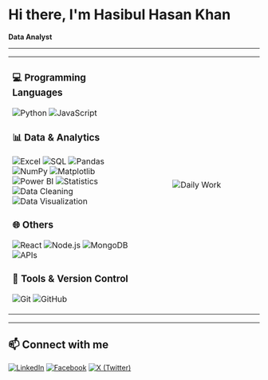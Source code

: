 # Hi there, I'm Hasibul Hasan Khan

**Data Analyst**

---

<table style="width: 100%;">
<tr>
<td style="vertical-align: middle;">

### 💻 Programming Languages
![Python](https://img.shields.io/badge/-Python-000?&logo=Python)
![JavaScript](https://img.shields.io/badge/-JavaScript-000?&logo=JavaScript)

### 📊 Data & Analytics
![Excel](https://img.shields.io/badge/-Excel-000?&logo=microsoft-excel)
![SQL](https://img.shields.io/badge/-SQL-000?&logo=MySQL)
![Pandas](https://img.shields.io/badge/-Pandas-000?&logo=pandas)
![NumPy](https://img.shields.io/badge/-NumPy-000?&logo=numpy)
![Matplotlib](https://img.shields.io/badge/-Matplotlib-000?&logo=plotly)
![Power BI](https://img.shields.io/badge/-Power%20BI-000?&logo=Power-BI&logoColor=F2C811)
![Statistics](https://img.shields.io/badge/-Statistics-000?&logo=google-analytics&logoColor=white)
![Data Cleaning](https://img.shields.io/badge/-Data%20Cleaning-000?&logo=databricks)
![Data Visualization](https://img.shields.io/badge/-Data%20Visualization-000?&logo=tableau)

### 🌐 Others
![React](https://img.shields.io/badge/-React-000?&logo=React)
![Node.js](https://img.shields.io/badge/-Node.js-000?&logo=Node.js)
![MongoDB](https://img.shields.io/badge/-MongoDB-000?&logo=MongoDB&logoColor=47A248)
![APIs](https://img.shields.io/badge/-APIs-000?&logo=Swagger)

### 🔧 Tools & Version Control
![Git](https://img.shields.io/badge/-Git-000?&logo=Git)
![GitHub](https://img.shields.io/badge/-GitHub-000?&logo=GitHub)

</td>

<td style="vertical-align: middle; text-align: center; width: 50%;">
<img src="https://i.imgur.com/uhZdH9C.gif" alt="Daily Work" style="max-width: 100%; height: auto;" />
</td>
</tr>
</table>

---

## 📫 Connect with me
[![LinkedIn](https://img.shields.io/badge/-LinkedIn-000?&logo=LinkedIn&logoColor=0A66C2)](https://www.linkedin.com/in/hasibulhasankhan/)
[![Facebook](https://img.shields.io/badge/-Facebook-000?&logo=Facebook&logoColor=1877F2)](https://www.facebook.com/hasibulhasankhan2/)
[![X (Twitter)](https://img.shields.io/badge/-X-000?&logo=X&logoColor=white)](https://x.com/Hasib2277)
